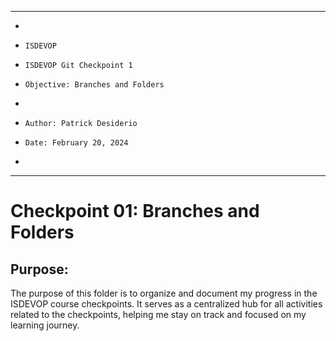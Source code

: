 
**********************************************************************
*
*     ISDEVOP
*     ISDEVOP Git Checkpoint 1
*     Objective: Branches and Folders
*
*     Author: Patrick Desiderio
*     Date: February 20, 2024
*
**********************************************************************

# Checkpoint 01: Branches and Folders

## Purpose:
The purpose of this folder is to organize and document my progress in the ISDEVOP course checkpoints. It serves as a centralized hub for all activities related to the checkpoints, helping me stay on track and focused on my learning journey.

